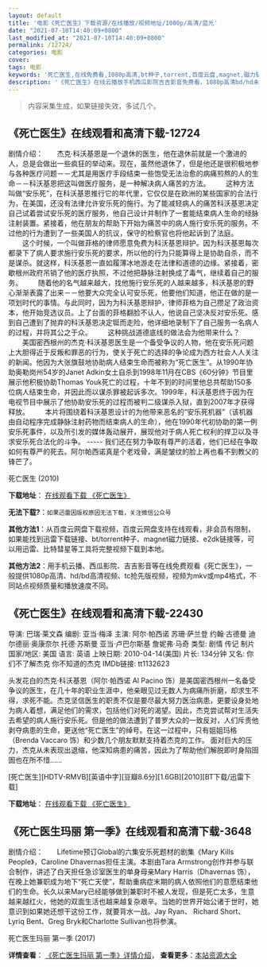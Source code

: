 ```yaml
---
layout: default
title: '电影《死亡医生》下载资源/在线播放/视频地址/1080p/高清/蓝光'
date: "2021-07-10T14:40:09+0800"
last_modified_at: "2021-07-10T14:40:09+0800"
permalink: /12724/
categories: 电影
cover:
tags: 电影
keywords: '死亡医生,在线免费看,1080p高清,bt种子,torrent,百度云盘,magnet,磁力链,迅雷下载资源'
description: '《死亡医生》在线云播放手机西瓜影院吉吉影音免费看，1080p高清bd/hd未删减完整版和tc抢先枪版，mkv/mp4格式，附带bt/torrent种子、magnet/磁力链、百度云盘、网盘资源迅雷下载链接'
---
```


>内容采集生成，如果链接失效，多试几个。


## 《死亡医生》在线观看和高清下载-12724

剧情介绍：　　杰克·科沃基恩是一个退休的医生，他在退休前就是一个激进的人，总是会做出一些疯狂的举动来。现在，虽然他退休了，但是他还是很积极地参与各种医疗问题－－尤其是用医疗手段结束一些饱受无法治愈的病痛煎熬的人的生命－－科沃基恩把这叫做医疗服务，是一种解决病人痛苦的方法。 　　这种方法叫做“安乐死”，在科沃基恩推行它的年代里，它仅仅是在欧洲的某些国家的合法行为，在美国，还没有法律允许安乐死的施行。为了能减轻病人的痛苦科沃基恩决定自己试着尝试安乐死的医疗服务，他自己设计并制作了一套能结束病人生命的经脉注射装置。紧接着，他在朋友的帮助下开始为痛苦中的病人施行安乐死的服务。不过他的行为遭到了一些美国人的抗议，保守的检察官也将他起诉到了法庭。 　　这个时候，一个叫做菲格的律师愿意免费为科沃基恩辩护。因为科沃基恩每次都录下了病人要求施行安乐死的要求，所以他的行为只能算得上是协助自杀，而不是谋杀。就这样，科沃基恩一直如履薄冰地游走在法律和道德的边缘。紧接着，密歇根州政府吊销了他的医疗执照，不过他把静脉注射换成了毒气，继续着自己的服务。 　　随着他的名气越来越大，找他施行安乐死的人越来越多，科沃基恩的野心渐渐表露了出来－－他要大众完全认可安乐死，他要他们知道，他正在做的是一项划时代的事情。与此同时，因为为科沃基恩辩护，律师菲格为自己攒足了政治资本，他开始竞选议员。上了台面的菲格翻脸不认人，他说自己坚决反对安乐死。感到自己遭到了抛弃的科沃基恩决定铤而走险，他详细地录制下了自己服务一名病人的过程，并将其公之于众。 　　这种挑战道德底线的做法会为他带来什么？ 　　美国密西根州的杰克·科沃基恩医生是一个备受争议的人物，他在安乐死问题上大胆得近于反叛和罪恶的行为，使关于死亡的选择的争论成为西方社会人人关注的新闻。他因为大张旗鼓地协助病人结束生命而被称为“死亡医生”。从1990年协助奥勒岗州54岁的Janet Adkin女土自杀到1998年11月在CBS《60分钟》节目里展示他积极协助Thomas Youk死亡的过程，十年不到的时间里他总共帮助150多位病人结束生命，并因此而以谋杀罪被起诉多次。1999年，科沃基恩终于因为在电视节目中展示了他协助安乐死的过程而被判二级谋杀入狱，直到2007年才获得释放。 　　本片将围绕着科沃基恩设计的为他带来恶名的“安乐死机器”（该机器由自动程序完成静脉注射药物而结束病人的生命），他在1990年代初协助的第一例安乐死事件，以及所引发的媒体轰动展开，展现他对于病人死亡权利的捍卫以及寻求安乐死合法化的斗争。 ----- 我们还在努力争取有尊严的活着，他们已经在争取如何有尊严的死去。阿尔帕西诺真是个老戏骨，满是皱纹的脸上再也看不到教父的锋芒了。


死亡医生 (2010)

**下载地址**： [在线观看下载 《死亡医生》](https://www.btbtdy.me/btdy/dy6603.html) 


**无法下载?**：`如果迅雷因版权原因无法下载，关注微信公众号 `

**其他方法1**：从百度云网盘下载视频，百度云网盘支持在线观看，非会员有限制，如果能找到迅雷下载链接、bt/torrent种子、magnet磁力链接、e2dk链接等，可以用迅雷、比特彗星等工具将完整视频下载到本地。

**其他方法2**：用手机云播、西瓜影院、吉吉影音等在线免费观看《死亡医生》，一般提供1080p高清、hd/bd高清视频、tc抢先版视频，视频为mkv或mp4格式，不同站点视频质量和播放速度不同。


## 《死亡医生》在线观看和高清下载-22430

导演: 巴瑞·莱文森 编剧: 亚当·梅泽 主演: 阿尔·帕西诺 苏珊·萨兰登 约翰·古德曼 迪尔德丽·奥康奈尔 托德·苏斯曼 亚当·卢巴尔斯基 詹妮弗·马奇 类型: 剧情 传记 制片国家/地区: 美国 语言: 英语 上映日期: 2010-04-14(美国) 片长: 134分钟 又名: 你们不了解杰克 你不知道的杰克 IMDb链接: tt1132623

头发花白的杰克·科沃基恩（阿尔·帕西诺 Al Pacino 饰）是美国密西根州一名备受争议的医生，在几十年的职业生涯中，他亲眼见过无数人为病痛所折磨，却求生不得，求死不能。杰克坚信医生的职责不仅是要尽最大努力医治病患，更要设身处地为病人着想，满足他们的需求，包括他们对死的渴望。因此，杰克尝试帮对生活失去希望的病人施行安乐死。但是他的做法遭到了普罗大众的一致反对，人们斥责他剥夺病患的生命，更送他“死亡医生”的绰号。在这一过程中，只有姐姐玛格（Brenda Vaccaro 饰）和少数几个朋友默默支持着杰克的工作。 面对巨大的压力，杰克从未表现出退缩，他深知病患的痛苦，因此为了帮助他们解脱即时身陷囹圄也在所不惜……


[死亡医生][HDTV-RMVB][英语中字][豆瓣8.6分][1.6GB][2010][BT下载/迅雷下载]

**下载地址**： [在线观看下载 《死亡医生》](https://www.btdx8.com/torrent/you_dont_know_jack_2010.html) 


## 《死亡医生玛丽 第一季》在线观看和高清下载-3648

剧情介绍：　　Lifetime预订Global的六集安乐死题材的剧集《Mary Kills People》，Caroline Dhavernas担任主演。本剧由Tara Armstrong创作并参与联合制作，讲述了白天担任急诊室医生的单身母亲Mary Harris（Dhavernas 饰），在晚上她兼职成为地下“死亡天使”，帮助重病症末期的病人依照他们的意愿结束他们的生命。长久以来Mary已经能够做到兼职时不被人发现，但是死亡太多，生意越来越红火，他她的双面生活也越来越复杂艰辛。当她的世界开始公诸于世时，她意识到如果她还想干这份工作，就要背水一战。Jay Ryan、 Richard Short、Lyriq Bent、Greg Bryk和Charlotte Sullivan也将参演。


死亡医生玛丽 第一季 (2017)

**详情查看**： [《死亡医生玛丽 第一季》详情介绍](/movie/3648/)， **查看更多**：[本站资源大全](/movie/t/all/)

